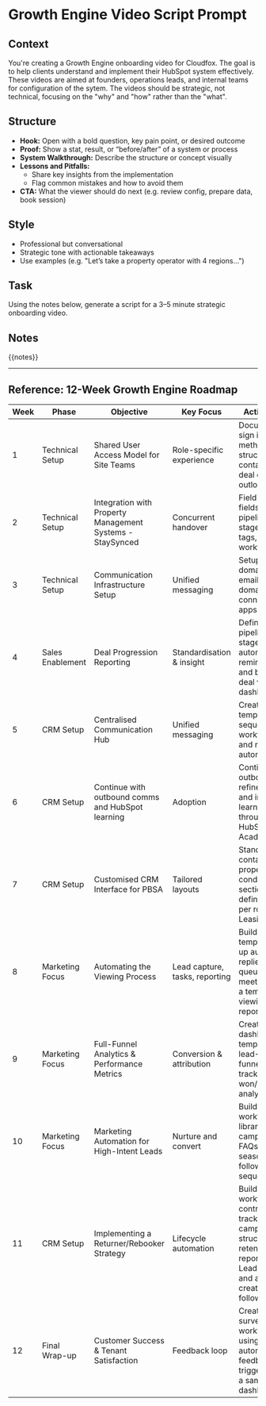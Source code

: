 # Growth Engine Video Script Prompt

## Context

You're creating a Growth Engine onboarding video for Cloudfox. 
The goal is to help clients understand and implement their HubSpot system effectively. These videos are aimed at founders, operations leads, and internal teams for configuration of the sytem.  The videos should be strategic, not technical, focusing on the "why" and "how" rather than the "what".

## Structure

- **Hook:** Open with a bold question, key pain point, or desired outcome
- **Proof:** Show a stat, result, or “before/after” of a system or process
- **System Walkthrough:** Describe the structure or concept visually
- **Lessons and Pitfalls:** 
  - Share key insights from the implementation
  - Flag common mistakes and how to avoid them
- **CTA:** What the viewer should do next (e.g. review config, prepare data, book session)

## Style

- Professional but conversational
- Strategic tone with actionable takeaways
- Use examples (e.g. "Let’s take a property operator with 4 regions...")

## Task

Using the notes below, generate a script for a 3–5 minute strategic onboarding video.

## Notes
{{notes}}

---

## Reference: 12-Week Growth Engine Roadmap

| Week | Phase              | Objective                                       | Key Focus              | Action Plan |
|------|--------------------|-------------------------------------------------|------------------------|-------------|
| 1    | Technical Setup    | Shared User Access Model for Site Teams        | Role-specific experience | Document sign in method, team structure, contact and deal owners, outlook plugin |
| 2    | Technical Setup    | Integration with Property Management Systems - StaySynced | Concurrent handover | Field groups, fields, pipelines and stages, deal tags, workflows |
| 3    | Technical Setup    | Communication Infrastructure Setup             | Unified messaging       | Setup domains, email sending domains, connection of apps |
| 4    | Sales Enablement   | Deal Progression Reporting                      | Standardisation & insight | Define ideal pipeline stages, automate task reminders, and build a deal velocity dashboard |
| 5    | CRM Setup          | Centralised Communication Hub                  | Unified messaging       | Creation of templates, sequences, workflows and nurture automations |
| 6    | CRM Setup          | Continue with outbound comms and HubSpot learning | Adoption               | Continue outbound refinement and internal learning through HubSpot Academy |
| 7    | CRM Setup          | Customised CRM Interface for PBSA              | Tailored layouts        | Standardise contact/deal properties, conditional sections, and define layouts per role (e.g. Leasing, Ops) |
| 8    | Marketing Focus    | Automating the Viewing Process                 | Lead capture, tasks, reporting | Build form templates, set up automated replies, task queues, meetings and a template viewing report |
| 9    | Marketing Focus    | Full-Funnel Analytics & Performance Metrics    | Conversion & attribution | Create dashboard templates for lead→booking funnel, source tracking, won/lost analysis |
| 10   | Marketing Focus    | Marketing Automation for High-Intent Leads     | Nurture and convert     | Build a workflow library for campaigns, FAQs, and seasonal lead follow-up sequences |
| 11   | CRM Setup          | Implementing a Returner/Rebooker Strategy      | Lifecycle automation    | Build workflow for contract end tracking, campaign structure, and retention reports, use Leads object and auto creation for follow up |
| 12   | Final Wrap-up      | Customer Success & Tenant Satisfaction         | Feedback loop           | Create a survey workflow using NPS, automated feedback triggers, and a sample dashboard